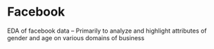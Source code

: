 # Facebook
EDA of facebook data – Primarily to analyze and highlight attributes of gender and age on various domains of business
